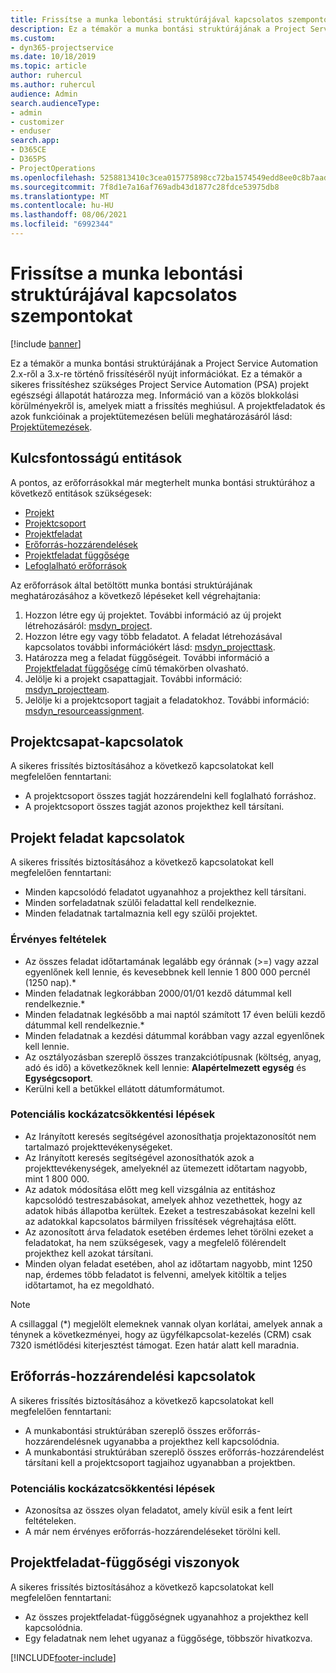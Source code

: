 ```yaml
---
title: Frissítse a munka lebontási struktúrájával kapcsolatos szempontokat
description: Ez a témakör a munka bontási struktúrájának a Project Service Automation 2.x-ről a 3.x-re történő frissítéséről nyújt információkat.
ms.custom:
- dyn365-projectservice
ms.date: 10/18/2019
ms.topic: article
author: ruhercul
ms.author: ruhercul
audience: Admin
search.audienceType:
- admin
- customizer
- enduser
search.app:
- D365CE
- D365PS
- ProjectOperations
ms.openlocfilehash: 5258813410c3cea015775898cc72ba1574549edd8ee0c8b7aad8c94943eb5a60
ms.sourcegitcommit: 7f8d1e7a16af769adb43d1877c28fdce53975db8
ms.translationtype: MT
ms.contentlocale: hu-HU
ms.lasthandoff: 08/06/2021
ms.locfileid: "6992344"
---
```

# <a name="upgrade-considerations-for-the-work-breakdown-structure"></a>Frissítse a munka lebontási struktúrájával kapcsolatos szempontokat

[!include [banner](../includes/psa-now-project-operations.md)]

Ez a témakör a munka bontási struktúrájának a Project Service Automation 2.x-ről a 3.x-re történő frissítéséről nyújt információkat. Ez a témakör a sikeres frissítéshez szükséges Project Service Automation (PSA) projekt egészségi állapotát határozza meg. Információ van a közös blokkolási körülményekről is, amelyek miatt a frissítés meghiúsul. A projektfeladatok és azok funkcióinak a projektütemezésen belüli meghatározásáról lásd: [Projektütemezések](project-creating.md).

## <a name="key-entities"></a>Kulcsfontosságú entitások
A pontos, az erőforrásokkal már megterhelt munka bontási struktúrához a következő entitások szükségesek:

- [Projekt](/dynamics365/customerengagement/on-premises/developer/entities/msdyn_project)
- [Projektcsoport](/dynamics365/customerengagement/on-premises/developer/entities/msdyn_projectteam)
- [Projektfeladat](/dynamics365/customerengagement/on-premises/developer/entities/msdyn_projecttask)
- [Erőforrás-hozzárendelések](/dynamics365/customerengagement/on-premises/developer/entities/msdyn_resourceassignment)
- [Projektfeladat függősége](/dynamics365/customerengagement/on-premises/developer/entities/msdyn_projecttaskdependency)
- [Lefoglalható erőforrások](/dynamics365/customerengagement/on-premises/developer/entities/bookableresource)

Az erőforrások által betöltött munka bontási struktúrájának meghatározásához a következő lépéseket kell végrehajtania:

1. Hozzon létre egy új projektet. További információ az új projekt létrehozásáról: [msdyn_project](/dynamics365/customerengagement/on-premises/developer/entities/msdyn_project).
2. Hozzon létre egy vagy több feladatot. A feladat létrehozásával kapcsolatos további információkért lásd: [msdyn_projecttask](/dynamics365/customerengagement/on-premises/developer/entities/msdyn_projecttask).
3. Határozza meg a feladat függőségeit. További információ a [Projektfeladat függősége](/dynamics365/customerengagement/on-premises/developer/entities/msdyn_projecttaskdependency) című témakörben olvasható.
4. Jelölje ki a projekt csapattagjait. További információ: [msdyn_projectteam](/dynamics365/customerengagement/on-premises/developer/entities/msdyn_projectteam).
5. Jelölje ki a projektcsoport tagjait a feladatokhoz. További információ: [msdyn_resourceassignment](/dynamics365/customerengagement/on-premises/developer/entities/msdyn_resourceassignment).

## <a name="project-team-relationships"></a>Projektcsapat-kapcsolatok

A sikeres frissítés biztosításához a következő kapcsolatokat kell megfelelően fenntartani:
- A projektcsoport összes tagját hozzárendelni kell foglalható forráshoz.
- A projektcsoport összes tagját azonos projekthez kell társítani. 

## <a name="project-task-relationships"></a>Projekt feladat kapcsolatok
A sikeres frissítés biztosításához a következő kapcsolatokat kell megfelelően fenntartani:

- Minden kapcsolódó feladatot ugyanahhoz a projekthez kell társítani.
- Minden sorfeladatnak szülői feladattal kell rendelkeznie.
- Minden feladatnak tartalmaznia kell egy szülői projektet.

### <a name="valid-conditions"></a>Érvényes feltételek

- Az összes feladat időtartamának legalább egy óránnak (>=) vagy azzal egyenlőnek kell lennie, és kevesebbnek kell lennie 1 800 000 percnél (1250 nap).*
- Minden feladatnak legkorábban 2000/01/01 kezdő dátummal kell rendelkeznie.*
- Minden feladatnak legkésőbb a mai naptól számított 17 éven belüli kezdő dátummal kell rendelkeznie.*
- Minden feladatnak a kezdési dátummal korábban vagy azzal egyenlőnek kell lennie.
- Az osztályozásban szereplő összes tranzakciótípusnak (költség, anyag, adó és idő) a következőknek kell lennie: **Alapértelmezett egység** és **Egységcsoport**.
- Kerülni kell a betűkkel ellátott dátumformátumot.

### <a name="potential-mitigation-steps"></a>Potenciális kockázatcsökkentési lépések
- Az Irányított keresés segítségével azonosíthatja projektazonosítót nem tartalmazó projekttevékenységeket.
- Az Irányított keresés segítségével azonosíthatók azok a projekttevékenységek, amelyeknél az ütemezett időtartam nagyobb, mint 1 800 000.
- Az adatok módosítása előtt meg kell vizsgálnia az entitáshoz kapcsolódó testreszabásokat, amelyek ahhoz vezethettek, hogy az adatok hibás állapotba kerültek. Ezeket a testreszabásokat kezelni kell az adatokkal kapcsolatos bármilyen frissítések végrehajtása előtt.
- Az azonosított árva feladatok esetében érdemes lehet törölni ezeket a feladatokat, ha nem szükségesek, vagy a megfelelő fölérendelt projekthez kell azokat társítani.
- Minden olyan feladat esetében, ahol az időtartam nagyobb, mint 1250 nap, érdemes több feladatot is felvenni, amelyek kitöltik a teljes időtartamot, ha ez megoldható.

> [!NOTE]
> A csillaggal (\*) megjelölt elemeknek vannak olyan korlátai, amelyek annak a ténynek a következményei, hogy az ügyfélkapcsolat-kezelés (CRM) csak 7320 ismétlődési kiterjesztést támogat. Ezen határ alatt kell maradnia.

## <a name="resource-assignment-relationships"></a>Erőforrás-hozzárendelési kapcsolatok
A sikeres frissítés biztosításához a következő kapcsolatokat kell megfelelően fenntartani:

- A munkabontási struktúrában szereplő összes erőforrás-hozzárendelésnek ugyanabba a projekthez kell kapcsolódnia.
- A munkabontási struktúrában szereplő összes erőforrás-hozzárendelést társítani kell a projektcsoport tagjaihoz ugyanabban a projektben.

### <a name="potential-mitigation-steps"></a>Potenciális kockázatcsökkentési lépések
- Azonosítsa az összes olyan feladatot, amely kívül esik a fent leírt feltételeken.  
- A már nem érvényes erőforrás-hozzárendeléseket törölni kell.

## <a name="project-task-dependency-relationships"></a>Projektfeladat-függőségi viszonyok
A sikeres frissítés biztosításához a következő kapcsolatokat kell megfelelően fenntartani:

- Az összes projektfeladat-függőségnek ugyanahhoz a projekthez kell kapcsolódnia.
- Egy feladatnak nem lehet ugyanaz a függősége, többször hivatkozva.


[!INCLUDE[footer-include](../includes/footer-banner.md)]
